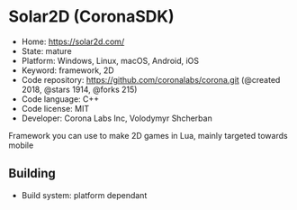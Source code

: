 # Solar2D (CoronaSDK)

- Home: https://solar2d.com/
- State: mature
- Platform: Windows, Linux, macOS, Android, iOS
- Keyword: framework, 2D
- Code repository: https://github.com/coronalabs/corona.git (@created 2018, @stars 1914, @forks 215)
- Code language: C++
- Code license: MIT
- Developer: Corona Labs Inc, Volodymyr Shcherban

Framework you can use to make 2D games in Lua, mainly targeted towards mobile

## Building

- Build system: platform dependant
